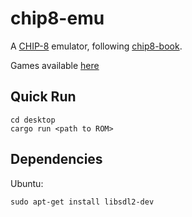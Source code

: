 # chip8-emu

A [CHIP-8](https://en.wikipedia.org/wiki/CHIP-8) emulator, following [chip8-book](https://github.com/aquova/chip8-book).

Games available [here](https://www.zophar.net/pdroms/chip8/chip-8-games-pack.html)

## Quick Run

```
cd desktop
cargo run <path to ROM>
```

## Dependencies

Ubuntu:
```
sudo apt-get install libsdl2-dev
```